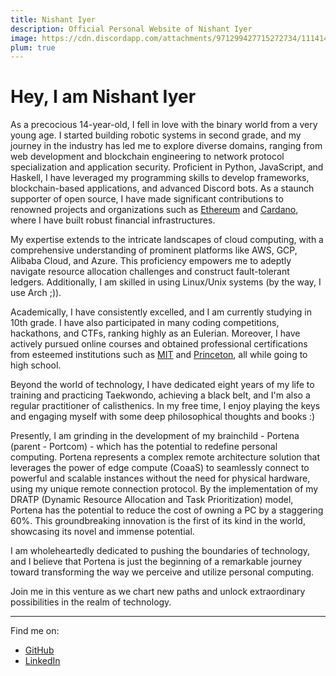 ```yaml
---
title: Nishant Iyer
description: Official Personal Website of Nishant Iyer
image: https://cdn.discordapp.com/attachments/971299427715272734/1114144376311001168/Nishant_Iyer.png
plum: true
---
```


# Hey, I am Nishant Iyer

As a precocious 14-year-old, I fell in love with the binary world from a very young age. I started building robotic systems in second grade, and my journey in the industry has led me to explore diverse domains, ranging from web development and blockchain engineering to network protocol specialization and application security. Proficient in Python, JavaScript, and Haskell, I have leveraged my programming skills to develop frameworks, blockchain-based applications, and advanced Discord bots. As a staunch supporter of open source, I have made significant contributions to renowned projects and organizations such as [Ethereum](https://ethereum.org) and [Cardano](https://cardano.org), where I have built robust financial infrastructures.

My expertise extends to the intricate landscapes of cloud computing, with a comprehensive understanding of prominent platforms like AWS, GCP, Alibaba Cloud, and Azure. This proficiency empowers me to adeptly navigate resource allocation challenges and construct fault-tolerant ledgers. Additionally, I am skilled in using Linux/Unix systems (by the way, I use Arch ;)).

Academically, I have consistently excelled, and I am currently studying in 10th grade. I have also participated in many coding competitions, hackathons, and CTFs, ranking highly as an Eulerian. Moreover, I have actively pursued online courses and obtained professional certifications from esteemed institutions such as [MIT](https://professional.mit.edu/course-catalog/blockchain-disruptive-technology) and [Princeton](https://www.coursera.org/learn/comparch), all while going to high school.

Beyond the world of technology, I have dedicated eight years of my life to training and practicing Taekwondo, achieving a black belt, and I'm also a regular practitioner of calisthenics. In my free time, I enjoy playing the keys and engaging myself with some deep philosophical thoughts and books :)

Presently, I am grinding in the development of my brainchild - Portena (parent - Portcom) - which has the potential to redefine personal computing. Portena represents a complex remote architecture solution that leverages the power of edge compute (CoaaS) to seamlessly connect to powerful and scalable instances without the need for physical hardware, using my unique remote connection protocol. By the implementation of my DRATP (Dynamic Resource Allocation and Task Prioritization) model, Portena has the potential to reduce the cost of owning a PC by a staggering 60%. This groundbreaking innovation is the first of its kind in the world, showcasing its novel and immense potential.

I am wholeheartedly dedicated to pushing the boundaries of technology, and I believe that Portena is just the beginning of a remarkable journey toward transforming the way we perceive and utilize personal computing.

Join me in this venture as we chart new paths and unlock extraordinary possibilities in the realm of technology.

---

Find me on:

- [GitHub](https://github.com/NishantIyer)
- [LinkedIn](https://www.linkedin.com/in/n1sh/)
